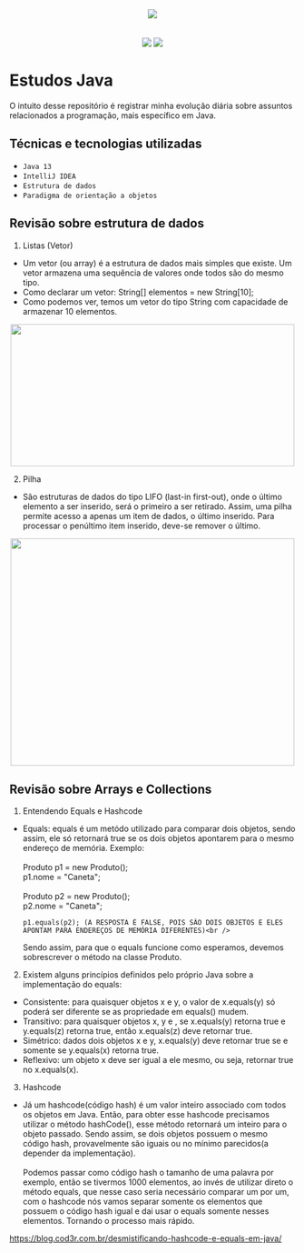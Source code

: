 <div align="center">
<img src="https://user-images.githubusercontent.com/71408314/199377590-19e8230e-8db6-4dcc-9a38-017e8ae74e84.png"/>
</div>
<br/>
<br/>
<div align="center">
<a href="https://instagram.com/let.tech" target="_blank"><img src="https://img.shields.io/badge/-Instagram-%23E4405F?style=for-the-badge&logo=instagram&logoColor=white" target="_blank"></a>
<a href="https://www.linkedin.com/in/leticiabapfelix/" target="_blank"><img src="https://img.shields.io/badge/-LinkedIn-%230077B5?style=for-the-badge&logo=linkedin&logoColor=white" target="_blank"></a>
</div>

# Estudos Java
O intuito desse repositório é registrar minha evolução diária sobre assuntos relacionados a programação, mais específico em Java.

## Técnicas e tecnologias utilizadas

- ``Java 13``
- ``IntelliJ IDEA``
- ``Estrutura de dados``
- ``Paradigma de orientação a objetos``

## Revisão sobre estrutura de dados

1. Listas (Vetor)
* Um vetor (ou array) é a estrutura de dados mais simples que existe. Um vetor armazena uma sequência de valores onde todos são do mesmo tipo.
* Como declarar um vetor: String[] elementos = new String[10];
* Como podemos ver, temos um vetor do tipo String com capacidade de armazenar 10 elementos.

<div align="center">
<img src="https://user-images.githubusercontent.com/71408314/200052492-1c67a96d-816c-43d1-8e9b-eb757dd35203.png" height="250" width="500"/>
</div>

2. Pilha
* São estruturas de dados do tipo LIFO (last-in first-out), onde o último elemento a ser inserido, será o primeiro a ser retirado. Assim, uma pilha permite acesso a apenas um item de dados, o último inserido. Para processar o penúltimo item inserido, deve-se remover o último.

<div align="center">
<img src="https://user-images.githubusercontent.com/71408314/200052240-a056f701-153c-4b14-8b3d-f166bf23a094.png" height="400" width="500"/>
</div>

## Revisão sobre Arrays e Collections

1. Entendendo Equals e Hashcode
* <p>Equals: equals é um metódo utilizado para comparar dois objetos, sendo assim, ele só retornará true se os dois objetos apontarem para o mesmo endereço de memória. Exemplo: <br /><br />
      Produto p1 = new Produto();<br />
      p1.nome = "Caneta";<br /><br />
      Produto p2 = new Produto();<br />
      p2.nome = "Caneta";<br />
  
      p1.equals(p2); (A RESPOSTA É FALSE, POIS SÃO DOIS OBJETOS E ELES APONTAM PARA ENDEREÇOS DE MEMÓRIA DIFERENTES)<br />
  Sendo assim, para que o equals funcione como esperamos, devemos sobrescrever o método na classe Produto.
  
2. Existem alguns princípios definidos pelo próprio Java sobre a implementação do equals:

* Consistente: para quaisquer objetos x e y, o valor de x.equals(y) só poderá ser diferente se as propriedade em equals() mudem.
* Transitivo: para quaisquer objetos x, y e , se x.equals(y) retorna true e y.equals(z) retorna true, então x.equals(z) deve retornar true.
* Simétrico: dados dois objetos x e y, x.equals(y) deve retornar true se e somente se y.equals(x) retorna true.
* Reflexivo: um objeto x deve ser igual a ele mesmo, ou seja, retornar true no x.equals(x).
  
3. Hashcode
* Já um hashcode(código hash) é um valor inteiro associado com todos os objetos em Java. Então, para obter esse hashcode precisamos utilizar o método hashCode(), esse método retornará um inteiro para o objeto passado. Sendo assim, se dois objetos possuem o mesmo código hash, provavelmente são iguais ou no mínimo parecidos(a depender da implementação).<br /><br />
  Podemos passar como código hash o tamanho de uma palavra por exemplo, então se tivermos 1000 elementos, ao invés de utilizar direto o método equals, que nesse caso seria necessário comparar um por um, com o hashcode nós vamos separar somente os elementos que possuem o código hash igual e dai usar o equals somente nesses elementos. Tornando o processo mais rápido.
      
https://blog.cod3r.com.br/desmistificando-hashcode-e-equals-em-java/
      
</p>
